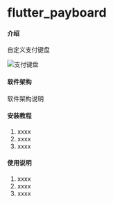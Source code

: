 # flutter_payboard

#### 介绍
自定义支付键盘

![支付键盘](https://raw.githubusercontent.com/limhGeek/flutter_payboard/master/image/keyboard.gif)

#### 软件架构
软件架构说明


#### 安装教程

1.  xxxx
2.  xxxx
3.  xxxx

#### 使用说明

1.  xxxx
2.  xxxx
3.  xxxx
